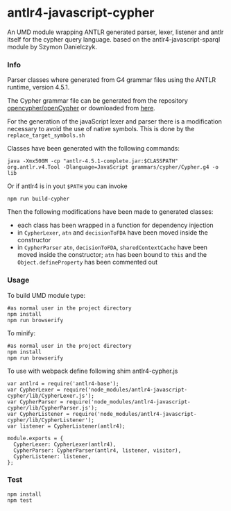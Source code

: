 antlr4-javascript-cypher
========================

An UMD module wrapping ANTLR generated parser, lexer, listener and antlr itself for the
cypher query language.
based on the antlr4-javascript-sparql module by Szymon Danielczyk.

### Info 

Parser classes where generated from G4 grammar files using the ANTLR runtime, version 4.5.1.

The Cypher grammar file can be generated from the repository [opencypher/openCypher](https://github.com/opencypher/openCypher)
or downloaded from [here](https://s3.amazonaws.com/artifacts.opencypher.org/Cypher.g4).

For the generation of the javaScript lexer and parser there is a modification necessary to
 avoid the use of native symbols. This is done by the  `replace_target_symbols.sh`

Classes have been generated with the following commands:

```
java -Xmx500M -cp "antlr-4.5.1-complete.jar:$CLASSPATH" org.antlr.v4.Tool -Dlanguage=JavaScript grammars/cypher/Cypher.g4 -o lib
```

Or if antlr4 is in yout `$PATH` you can invoke

```
npm run build-cypher
```

Then the following modifications have been made to generated classes:

  * each class has been wrapped in a function for dependency injection
  * in `CypherLexer`, `atn` and `decisionToFDA` have been moved inside the constructor
  * in `CypherParser` `atn`, `decisionToFDA`, `sharedContextCache` have been moved inside the constructor; `atn` has been bound to `this` and the `Object.defineProperty` has been commented out

### Usage


To build UMD module type:    
 
```    
#as normal user in the project directory
npm install
npm run browserify
```

To minify:    
 
```    
#as normal user in the project directory
npm install
npm run browserify
```

To use with webpack define following shim antlr4-cypher.js 

```
var antlr4 = require('antlr4-base');
var CypherLexer = require('node_modules/antlr4-javascript-cypher/lib/CypherLexer.js');
var CypherParser = require('node_modules/antlr4-javascript-cypher/lib/CypherParser.js');
var CypherListener = require('node_modules/antlr4-javascript-cypher/lib/CypherListener');
var listener = CypherListener(antlr4);

module.exports = {
  CypherLexer: CypherLexer(antlr4),
  CypherParser: CypherParser(antlr4, listener, visitor),
  CypherListener: listener,
};
``` 

### Test 

```
npm install 
npm test
```


